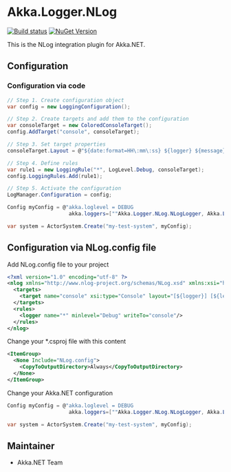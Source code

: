 # Akka.Logger.NLog
[![Build status](http://petabridge-ci.cloudapp.net/app/rest/builds/buildType:AkkaDotNetContrib_AkkaLoggerNLo_NightlyBuilds/statusIcon)](http://petabridge-ci.cloudapp.net/viewType.html?buildTypeId=AkkaDotNetContrib_AkkaLoggerNLo_NightlyBuilds&guest=1) [![NuGet Version](http://img.shields.io/nuget/v/Akka.Logger.NLog.svg?style=flat)](https://www.nuget.org/packages/Akka.Logger.NLog/)

This is the NLog integration plugin for Akka.NET.

## Configuration

### Configuration via code
```C#
// Step 1. Create configuration object 
var config = new LoggingConfiguration();

// Step 2. Create targets and add them to the configuration 
var consoleTarget = new ColoredConsoleTarget();
config.AddTarget("console", consoleTarget);

// Step 3. Set target properties 
consoleTarget.Layout = @"${date:format=HH\:mm\:ss} ${logger} ${message}";

// Step 4. Define rules
var rule1 = new LoggingRule("*", LogLevel.Debug, consoleTarget);
config.LoggingRules.Add(rule1);

// Step 5. Activate the configuration
LogManager.Configuration = config;

Config myConfig = @"akka.loglevel = DEBUG
                    akka.loggers=[""Akka.Logger.NLog.NLogLogger, Akka.Logger.NLog""]";

var system = ActorSystem.Create("my-test-system", myConfig);
```

## Configuration via NLog.config file
Add NLog.config file to your project
```xml
﻿<?xml version="1.0" encoding="utf-8" ?>
<nlog xmlns="http://www.nlog-project.org/schemas/NLog.xsd" xmlns:xsi="http://www.w3.org/2001/XMLSchema-instance">
  <targets>
    <target name="console" xsi:type="Console" layout="[${logger}] [${level:uppercase=true}] : ${message}"/>
  </targets>
  <rules>
    <logger name="*" minlevel="Debug" writeTo="console"/>
  </rules>
</nlog>
```

Change your *.csproj file with this content
```xml
<ItemGroup>
  <None Include="NLog.config">
    <CopyToOutputDirectory>Always</CopyToOutputDirectory>
  </None>
</ItemGroup>
```

Change your Akka.NET configuration
```C#
Config myConfig = @"akka.loglevel = DEBUG
                    akka.loggers=[""Akka.Logger.NLog.NLogLogger, Akka.Logger.NLog""]";

var system = ActorSystem.Create("my-test-system", myConfig);
```

## Maintainer
- Akka.NET Team
